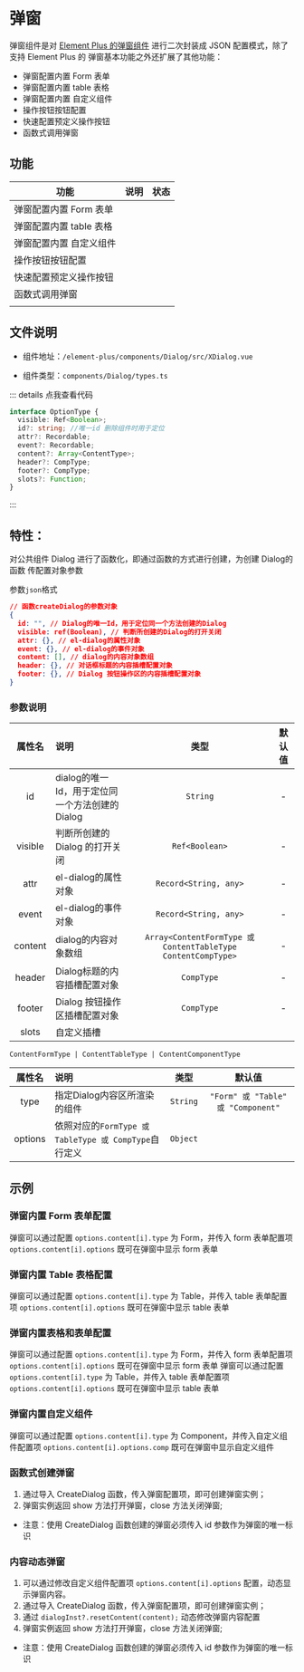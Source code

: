 # 弹窗

弹窗组件是对 [Element Plus 的弹窗组件](https://element-plus.org/zh-CN/component/dialog.html) 进行二次封装成 JSON 配置模式，除了支持 Element Plus 的 弹窗基本功能之外还扩展了其他功能：

- 弹窗配置内置 Form 表单
- 弹窗配置内置 table 表格
- 弹窗配置内置 自定义组件
- 操作按钮按钮配置
- 快速配置预定义操作按钮
- 函数式调用弹窗

## 功能

| 功能                    | 说明 | 状态 |
| ----------------------- | ---- | ---- |
| 弹窗配置内置 Form 表单  |      |      |
| 弹窗配置内置 table 表格 |      |      |
| 弹窗配置内置 自定义组件 |      |      |
| 操作按钮按钮配置        |      |      |
| 快速配置预定义操作按钮  |      |      |
| 函数式调用弹窗          |      |      |
|                         |      |      |

## 文件说明

- 组件地址：`/element-plus/components/Dialog/src/XDialog.vue`

- 组件类型：`components/Dialog/types.ts`

::: details 点我查看代码

```typescript
interface OptionType {
  visible: Ref<Boolean>;
  id?: string; //唯一id 删除组件时用于定位
  attr?: Recordable;
  event?: Recordable;
  content?: Array<ContentType>;
  header?: CompType;
  footer?: CompType;
  slots?: Function;
}
```

:::

## 特性：

对公共组件 Dialog 进行了函数化，即通过函数的方式进行创建，为创建 Dialog的函数 传配置对象参数

参数`json`格式

```json
// 函数createDialog的参数对象
{
  id: "", // Dialog的唯一Id，用于定位同一个方法创建的Dialog
  visible: ref(Boolean), // 判断所创建的Dialog的打开关闭
  attr: {}, // el-dialog的属性对象
  event: {}, // el-dialog的事件对象
  content: [], // dialog的内容对象数组
  header: {}, // 对话框标题的内容插槽配置对象
  footer: {}, // Dialog 按钮操作区的内容插槽配置对象
}
```

### 参数说明

| 属性名  | 说明                                            |                             类型                              | 默认值 |
| :-----: | :---------------------------------------------- | :-----------------------------------------------------------: | :----: |
|   id    | dialog的唯一 Id，用于定位同一个方法创建的Dialog |                           `String`                            |   -    |
| visible | 判断所创建的 Dialog 的打开关闭                  |                        `Ref<Boolean>`                         |   -    |
|  attr   | el-dialog的属性对象                             |                     `Record<String, any>`                     |   -    |
|  event  | el-dialog的事件对象                             |                     `Record<String, any>`                     |   -    |
| content | dialog的内容对象数组                            | `Array<ContentFormType 或 ContentTableType  ContentCompType>` |   -    |
| header  | Dialog标题的内容插槽配置对象                    |                          `CompType`                           |   -    |
| footer  | Dialog 按钮操作区插槽配置对象                   |                          `CompType`                           |   -    |
|  slots  | 自定义插槽                                      |                                                               |        |

`ContentFormType | ContentTableType | ContentComponentType`

| 属性名  | 说明                                                  |   类型   |               默认值               |
| :-----: | :---------------------------------------------------- | :------: | :--------------------------------: |
|  type   | 指定Dialog内容区所渲染的组件                          | `String` | `"Form" 或 "Table" 或 "Component"` |
| options | 依照对应的`FormType 或 TableType 或 CompType`自行定义 | `Object` |                                    |

## 示例

### 弹窗内置 Form 表单配置

弹窗可以通过配置 `options.content[i].type` 为 Form，并传入 form 表单配置项 `options.content[i].options` 既可在弹窗中显示 form 表单
<xw-demo
    demo-height="400px"
    source-code="element-plus:::dialog/dialog-demo"
/>

### 弹窗内置 Table 表格配置

弹窗可以通过配置 `options.content[i].type` 为 Table，并传入 table 表单配置项 `options.content[i].options` 既可在弹窗中显示 table 表单
<xw-demo
    demo-height="400px"
    source-code="element-plus:::dialog/dialog-table-demo"
/>

### 弹窗内置表格和表单配置

弹窗可以通过配置 `options.content[i].type` 为 Form，并传入 form 表单配置项 `options.content[i].options` 既可在弹窗中显示 form 表单
弹窗可以通过配置 `options.content[i].type` 为 Table，并传入 table 表单配置项 `options.content[i].options` 既可在弹窗中显示 table 表单
<xw-demo
    demo-height="400px"
    source-code="element-plus:::dialog/dialog-table-form-demo"
/>

### 弹窗内置自定义组件

弹窗可以通过配置 `options.content[i].type` 为 Component，并传入自定义组件配置项 `options.content[i].options.comp` 既可在弹窗中显示自定义组件
<xw-demo
    demo-height="400px"
    source-code="element-plus:::dialog/dialog-component-demo"
/>

### 函数式创建弹窗

1. 通过导入 CreateDialog 函数，传入弹窗配置项，即可创建弹窗实例；
2. 弹窗实例返回 show 方法打开弹窗，close 方法关闭弹窗;

- 注意：使用 CreateDialog 函数创建的弹窗必须传入 id 参数作为弹窗的唯一标识
  <xw-demo
      demo-height="400px"
      source-code="element-plus:::dialog/dialog-api-demo"
  />

### 内容动态弹窗

1. 可以通过修改自定义组件配置项 `options.content[i].options` 配置，动态显示弹窗内容。
2. 通过导入 CreateDialog 函数，传入弹窗配置项，即可创建弹窗实例；
3. 通过 `dialogInst?.resetContent(content);` 动态修改弹窗内容配置
4. 弹窗实例返回 show 方法打开弹窗，close 方法关闭弹窗;

- 注意：使用 CreateDialog 函数创建的弹窗必须传入 id 参数作为弹窗的唯一标识
  <xw-demo
      demo-height="400px"
      source-code="element-plus:::dialog/dialog-dynamic-form-demo"
  />
